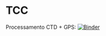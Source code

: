 # TCC

Processamento CTD + GPS:
[![Binder](https://mybinder.org/badge_logo.svg)](https://mybinder.org/v2/gh/ppms-oc/TCC/main?urlpath=voila%2Frender%2Fle_ctd_Github.ipynb)

